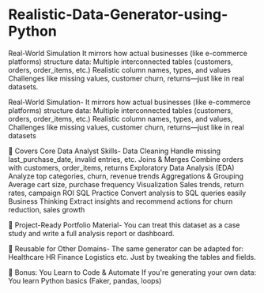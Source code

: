 # Realistic-Data-Generator-using-Python
Real-World Simulation It mirrors how actual businesses (like e-commerce platforms) structure data:  Multiple interconnected tables (customers, orders, order_items, etc.)  Realistic column names, types, and values  Challenges like missing values, customer churn, returns—just like in real datasets.

Real-World Simulation-
It mirrors how actual businesses (like e-commerce platforms) structure data:
Multiple interconnected tables (customers, orders, order_items, etc.)
Realistic column names, types, and values, 
Challenges like missing values, customer churn, returns—just like in real datasets

🎯 Covers Core Data Analyst Skills-
Data Cleaning	Handle missing last_purchase_date, invalid entries, etc.
Joins & Merges	Combine orders with customers, order_items, returns
Exploratory Data Analysis (EDA)	Analyze top categories, churn, revenue trends
Aggregations & Grouping	Average cart size, purchase frequency
Visualization	Sales trends, return rates, campaign ROI
SQL Practice	Convert analysis to SQL queries easily
Business Thinking	Extract insights and recommend actions for churn reduction, sales growth

🚀 Project-Ready Portfolio Material-
You can treat this dataset as a case study and write a full analysis report or dashboard.

🔁 Reusable for Other Domains-
The same generator can be adapted for:
Healthcare
HR
Finance
Logistics 
etc.
Just by tweaking the tables and fields.

🔧 Bonus: You Learn to Code & Automate If you're generating your own data:
You learn Python basics (Faker, pandas, loops)

